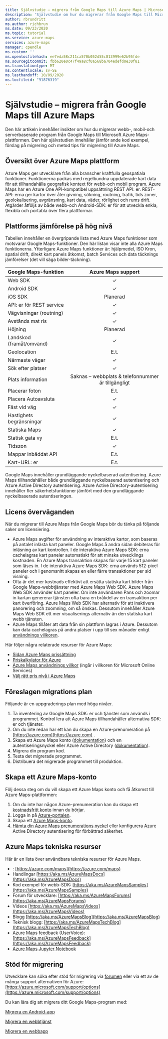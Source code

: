 ```yaml
---
title: Självstudie – migrera från Google Maps till Azure Maps | Microsoft Azure Maps
description: 'Självstudie om hur du migrerar från Google Maps till Microsoft Azure Maps. Vägledningen vägleder dig genom hur du växlar till Azure Maps API: er och SDK: er.'
author: rbrundritt
ms.author: richbrun
ms.date: 09/23/2020
ms.topic: tutorial
ms.service: azure-maps
services: azure-maps
manager: cpendle
ms.custom: ''
ms.openlocfilehash: ee7eda58c211ca570b052d55c813999e62b95fde
ms.sourcegitcommit: fbb620e0c47f49a8cf0a568ba704edefd0e30f81
ms.translationtype: MT
ms.contentlocale: sv-SE
ms.lasthandoff: 10/09/2020
ms.locfileid: "91876319"
---
```

# <a name="tutorial---migrate-from-google-maps-to-azure-maps"></a>Självstudie – migrera från Google Maps till Azure Maps

Den här artikeln innehåller insikter om hur du migrerar webb-, mobil-och serverbaserade program från Google Maps till Microsoft Azure Maps-plattformen. Den här självstudien innehåller jämför ande kod exempel, förslag på migrering och metod tips för migrering till Azure Maps.

## <a name="azure-maps-platform-overview"></a>Översikt över Azure Maps plattform

Azure Maps ger utvecklare från alla branscher kraftfulla geospatiala funktioner. Funktionerna packas med regelbundna uppdaterade kart data för att tillhandahålla geografisk kontext för webb-och mobil program. Azure Maps har en Azure One API-kompatibel uppsättning REST API: er. REST-API: erna ger kartor över åter givning, sökning, routning, trafik, tids zoner, geolokalisering, avgränsning, kart data, väder, rörlighet och rums drift. Åtgärder åtföljs av både webb-och Android-SDK: er för att utveckla enkla, flexibla och portabla över flera plattformar.

## <a name="high-level-platform-comparison"></a>Plattforms jämförelse på hög nivå

Tabellen innehåller en övergripande lista med Azure Maps funktioner som motsvarar Google Maps-funktioner. Den här listan visar inte alla Azure Maps funktionerna. Ytterligare Azure Maps funktioner är: hjälpmedel, ISO Kron, spatial drift, direkt kart panels åtkomst, batch Services och data täcknings jämförelser (det vill säga bilder-täckning).

| Google Maps-funktion         | Azure Maps support                     |
|-----------------------------|:--------------------------------------:|
| Web SDK                     | ✓                                      |
| Android SDK                 | ✓                                      |
| iOS SDK                     | Planerad                                |
| API: er för REST service           | ✓                                      |
| Vägvisningar (routning)        | ✓                                      |
| Avstånds mat ris             | ✓                                      |
| Höjning                   | Planerad                                |
| Landskod (framåt/omvänd) | ✓                                      |
| Geolocation                 | E.t.                                    |
| Närmaste vägar               | ✓                                      |
| Sök efter platser               | ✓                                      |
| Plats information              | Saknas – webbplats & telefonnummer är tillgängligt |
| Placerar foton               | E.t.                                    |
| Placera Autoavsluta          | ✓                                      |
| Fäst vid väg                | ✓                                      |
| Hastighets begränsningar                | ✓                                      |
| Statiska Maps                 | ✓                                      |
| Statisk gata vy          | E.t.                                    |
| Tidszon                   | ✓                                      |
| Mappar inbäddat API           | E.t.                                    |
| Kart-URL: er                    | E.t.                                    |

Google Maps innehåller grundläggande nyckelbaserad autentisering. Azure Maps tillhandahåller både grundläggande nyckelbaserad autentisering och Azure Active Directory autentisering. Azure Active Directory-autentisering innehåller fler säkerhetsfunktioner jämfört med den grundläggande nyckelbaserade autentiseringen.

## <a name="licensing-considerations"></a>Licens överväganden

När du migrerar till Azure Maps från Google Maps bör du tänka på följande saker om licensiering.

- Azure Maps avgifter för användning av interaktiva kartor, som baseras på antalet inlästa kart paneler. Google Maps å andra sidan debiteras för inläsning av kart kontrollen. I de interaktiva Azure Maps SDK: erna cachelagras kart paneler automatiskt för att minska utvecklings kostnaden. En Azure Maps transaktion skapas för varje 15 kart paneler som läses in. I de interaktiva Azure Maps SDK: erna används 512-pixel paneler och i genomsnitt skapas en eller färre transaktioner per sid visning.
- Ofta är det mer kostnads effektivt att ersätta statiska kart bilder från Google Maps-webbtjänster med Azure Maps Web SDK. Azure Maps Web SDK använder kart paneler. Om inte användaren Pans och zoomar in kartan genererar tjänsten ofta bara en bråkdel av en transaktion per kart överföring. Azure Maps Web SDK har alternativ för att inaktivera panorering och zoomning, om så önskas. Dessutom innehåller Azure Maps Web SDK ett mer visualiserings alternativ än den statiska kart webb tjänsten.
- Azure Maps tillåter att data från sin plattform lagras i Azure. Dessutom kan data cachelagras på andra platser i upp till sex månader enligt [användnings villkoren](https://www.microsoftvolumelicensing.com/DocumentSearch.aspx?Mode=3&DocumentTypeId=46).

Här följer några relaterade resurser för Azure Maps:

- [Sidan Azure Maps prissättning](https://azure.microsoft.com/pricing/details/azure-maps/)
- [Priskalkylator för Azure](https://azure.microsoft.com/pricing/calculator/?service=azure-maps)
- [Azure Maps användnings villkor](https://www.microsoftvolumelicensing.com/DocumentSearch.aspx?Mode=3&DocumentTypeId=46) (ingår i villkoren för Microsoft Online Services)
- [Välj rätt pris nivå i Azure Maps](https://docs.microsoft.com/azure/azure-maps/choose-pricing-tier)

## <a name="suggested-migration-plan"></a>Föreslagen migrations plan

Följande är en uppgraderings plan med höga nivåer.

1. Ta inventering av Google Maps SDK: er och tjänster som används i programmet. Kontrol lera att Azure Maps tillhandahåller alternativa SDK: er och tjänster.
2. Om du inte redan har ett kan du skapa en Azure-prenumeration på [https://azure.com](https://azure.com) .
3. Skapa ett Azure Maps konto ([dokumentation](https://docs.microsoft.com/azure/azure-maps/how-to-manage-account-keys)) och en autentiseringsnyckel eller Azure Active Directory ([dokumentation](https://docs.microsoft.com/azure/azure-maps/how-to-manage-authentication)).
4. Migrera din program kod.
5. Testa det migrerade programmet.
6. Distribuera det migrerade programmet till produktion.

## <a name="create-an-azure-maps-account"></a>Skapa ett Azure Maps-konto

Följ dessa steg om du vill skapa ett Azure Maps konto och få åtkomst till Azure Maps-plattformen:

1. Om du inte har någon Azure-prenumeration kan du skapa ett [kostnadsfritt konto](https://azure.microsoft.com/free/) innan du börjar.
2. Logga in på [Azure-portalen](https://portal.azure.com/).
3. Skapa ett [Azure Maps-konto](https://docs.microsoft.com/azure/azure-maps/how-to-manage-account-keys). 
4. [Hämta din Azure Maps prenumerations nyckel](https://docs.microsoft.com/azure/azure-maps/how-to-manage-authentication#view-authentication-details) eller konfigurera Azure Active Directory autentisering för förbättrad säkerhet.

## <a name="azure-maps-technical-resources"></a>Azure Maps tekniska resurser

Här är en lista över användbara tekniska resurser för Azure Maps.

- : [https://azure.com/maps](https://azure.com/maps)
- Handlingar [https://aka.ms/AzureMapsDocs](https://aka.ms/AzureMapsDocs)
- Kod exempel för webb-SDK: [https://aka.ms/AzureMapsSamples](https://aka.ms/AzureMapsSamples)
- Forum för utvecklare: [https://aka.ms/AzureMapsForums](https://aka.ms/AzureMapsForums)
- Videos [https://aka.ms/AzureMapsVideos](https://aka.ms/AzureMapsVideos)
- Blogg [https://aka.ms/AzureMapsBlog](https://aka.ms/AzureMapsBlog)
- Teknisk blogg: [https://aka.ms/AzureMapsTechBlog](https://aka.ms/AzureMapsTechBlog)
- Azure Maps feedback (UserVoice): [https://aka.ms/AzureMapsFeedback](https://aka.ms/AzureMapsFeedback)
- [Azure Maps Jupyter Notebook](https://github.com/Azure-Samples/Azure-Maps-Jupyter-Notebook)

## <a name="migration-support"></a>Stöd för migrering

Utvecklare kan söka efter stöd för migrering via [forumen](https://aka.ms/AzureMapsForums) eller via ett av de många support alternativen för Azure: [https://azure.microsoft.com/support/options](https://azure.microsoft.com/support/options)

Du kan lära dig att migrera ditt Google Maps-program med: 

[Migrera en Android-app](migrate-from-google-maps-android-app.md) 

[Migrera en webbtjänst](migrate-from-google-maps-web-services.md) 

[Migrera en webbapp](migrate-from-google-maps-web-app.md)